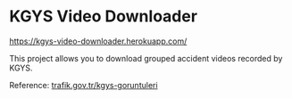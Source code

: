 # KGYS Video Downloader
https://kgys-video-downloader.herokuapp.com/

This project allows you to download grouped accident videos recorded by KGYS. 

Reference: [trafik.gov.tr/kgys-goruntuleri](http://trafik.gov.tr/kgys-goruntuleri)
